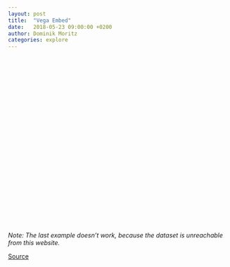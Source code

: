 ```yaml
---
layout: post
title:  "Vega Embed"
date:   2018-05-23 09:00:00 +0200
author: Dominik Moritz
categories: explore
---
```



<div id="visual"></div>

_Note: The last example doesn’t work, because the dataset is unreachable from this website._

<script type="module">

  // NOTEBOOK CONFIGURATION
  import notebook from "https://api.observablehq.com/d/8582ee54f32ffbbe.js";

  const target = document.querySelector("#visual");
  const renders = {
    "cars": "div",
    "lite": "div",
    "life": "div",
  };

  // BOILERPLATE
  import {Inspector, Runtime} from "https://unpkg.com/@observablehq/notebook-runtime@2?module";
  for (let i in renders) {
    let s = renders[i], a = s.match(/^\w+/);
    if (a) {
      renders[i] = document.createElement(a[0]);
      target.appendChild(renders[i]);
      if (a = s.match(/\.(\w+)$/))
        renders[i].className = a[1]; 
    }
    else
      renders[i] = document.querySelector(renders[i]);
  }
  Runtime.load(notebook, (variable) => {
    if (renders[variable.name]) {
      return new Inspector(renders[variable.name]);
    } else {
      // return true; // uncomment to run hidden cells
    }
  });
</script>


<style>
/* https://css-tricks.com/full-width-containers-limited-width-parents/ */
.fullwidth {
  width: 100vw;
  position: relative;
  left: 50%;
  right: 50%;
  margin-left: -50vw;
  margin-right: -50vw;
}
.observablehq--error { color: red }
#visual { min-height: 40vw }
</style>


[Source](https://observablehq.com/@domoritz/hello-vega-embed)